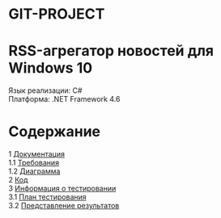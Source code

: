# GIT-PROJECT
# RSS-агрегатор новостей для Windows 10
Язык реализации: C#<br>
Платформа: .NET Framework 4.6

# Содержание
1 [Документация](https://github.com/RomanFedenko/Jcrpo-version-too-/tree/main/Documents)<br>
1.1 [Требования]()<br>
1.2 [Диаграмма]()<br>
2 [Код]()<br>
3 [Информация о тестировании]()<br>
3.1 [План тестирования]()<br>
3.2 [Представление результатов]()<br>
